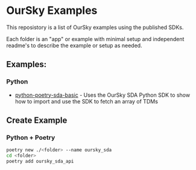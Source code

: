 # OurSky Examples

This reposistory is a list of OurSky examples using the published SDKs. 

Each folder is an "app" or example with minimal setup and independent readme's to describe the example or setup as needed.

## Examples:

### Python

* [python-poetry-sda-basic](./python-poetry-sda-basic) - Uses the OurSky SDA Python SDK to show how to import and use the SDK to fetch an array of TDMs


## Create Example

### Python + Poetry
```sh
poetry new ./<folder> --name oursky_sda
cd <folder>
poetry add oursky_sda_api
```
